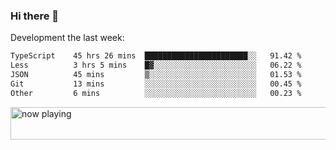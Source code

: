 ### Hi there 👋

Development the last week:
<!--START_SECTION:waka-->

```txt
TypeScript    45 hrs 26 mins  ███████████████████████░░   91.42 %
Less          3 hrs 5 mins    █▓░░░░░░░░░░░░░░░░░░░░░░░   06.22 %
JSON          45 mins         ▒░░░░░░░░░░░░░░░░░░░░░░░░   01.53 %
Git           13 mins         ░░░░░░░░░░░░░░░░░░░░░░░░░   00.45 %
Other         6 mins          ░░░░░░░░░░░░░░░░░░░░░░░░░   00.23 %
```

<!--END_SECTION:waka-->

<!--
**JASONPANGGO/jasonpanggo** is a ✨ _special_ ✨ repository because its `README.md` (this file) appears on your GitHub profile.

Here are some ideas to get you started:

- 🔭 I’m currently working on ...
- 🌱 I’m currently learning ...
- 👯 I’m looking to collaborate on ...
- 🤔 I’m looking for help with ...
- 💬 Ask me about ...
- 📫 How to reach me: ...
- 😄 Pronouns: ...
- ⚡ Fun fact: ...
-->

<a href="https://volt.fm/user/q8yd9e79csfr57rt" target="_blank"><img src="https://spotify-badge-egoist.vercel.app/api/now-playing" width="540" height="52" alt="now playing"></a>
